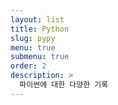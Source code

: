 ```yaml
---
layout: list
title: Python
slug: pypy
menu: true
submenu: true 
order: 2
description: >
  파이썬에 대한 다양한 기록
---
```


